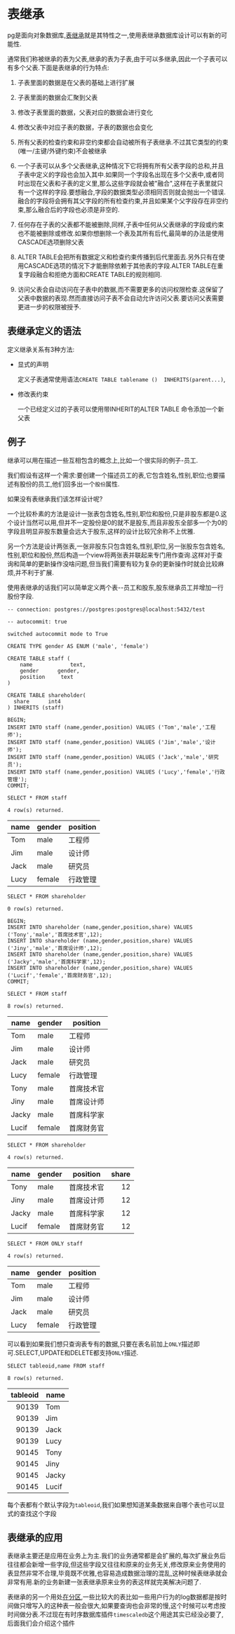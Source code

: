 
# 表继承

pg是面向对象数据库,[表继承](http://www.postgres.cn/docs/11/tutorial-inheritance.html)就是其特性之一,使用表继承数据库设计可以有新的可能性.

通常我们称被继承的表为父表,继承的表为子表,由于可以多继承,因此一个子表可以有多个父表.下面是表继承的行为特点:

1. 子表里面的数据是在父表的基础上进行扩展

2. 子表里面的数据会汇聚到父表

3. 修改子表里面的数据，父表对应的数据会进行变化

4. 修改父表中对应子表的数据，子表的数据也会变化

5. 所有父表的检查约束和非空约束都会自动被所有子表继承.不过其它类型的约束(唯一/主键/外键约束)不会被继承

6. 一个子表可以从多个父表继承,这种情况下它将拥有所有父表字段的总和,并且子表中定义的字段也会加入其中.如果同一个字段名出现在多个父表中,或者同时出现在父表和子表的定义里,那么这些字段就会被"融合",这样在子表里就只有一个这样的字段.要想融合,字段的数据类型必须相同否则就会抛出一个错误.融合的字段将会拥有其父字段的所有检查约束,并且如果某个父字段存在非空约束,那么融合后的字段也必须是非空的.

7. 任何存在子表的父表都不能被删除,同样,子表中任何从父表继承的字段或约束也不能被删除或修改.如果你想删除一个表及其所有后代,最简单的办法是使用CASCADE选项删除父表

8. ALTER TABLE会把所有数据定义和检查约束传播到后代里面去.另外只有在使用CASCADE选项的情况下才能删除依赖于其他表的字段.ALTER TABLE在重复字段融合和拒绝方面和CREATE TABLE的规则相同.

9. 访问父表会自动访问在子表中的数据,而不需要更多的访问权限检查.这保留了父表中数据的表现.然而直接访问子表不会自动允许访问父表.要访问父表需要更进一步的权限被授予.


## 表继承定义的语法

定义继承关系有3种方法:

+ 显式的声明
    
    定义子表通常使用语法`CREATE TABLE tablename ()  INHERITS(parent...)`,
   
+ 修改表约束

    一个已经定义过的子表可以使用带INHERIT的ALTER TABLE 命令添加一个新父表
    

## 例子

继承可以用在描述一些互相包含的概念上,比如一个很实际的例子-员工.

我们假设有这样一个需求:要创建一个描述员工的表,它包含姓名,性别,职位;也要描述有股份的员工,他们回多出一个`股份`属性.

如果没有表继承我们该怎样设计呢?

一个比较朴素的方法是设计一张表包含姓名,性别,职位和股份,只是非股东都是0.这个设计当然可以用,但并不一定股份是0的就不是股东,而且非股东全部多一个为0的字段且明显非股东数量会远大于股东,这样的设计比较冗余称不上优雅.

另一个方法是设计两张表,一张非股东只包含姓名,性别,职位,另一张股东包含姓名,性别,职位和股份,然后构造一个view将两张表并联起来专门用作查询.这样对于查询和简单的更新操作没啥问题,但当我们需要有较为复杂的更新操作时就会比较麻烦,并不利于扩展.

使用表继承的话我们可以简单定义两个表--员工和股东,股东继承员工并增加一行股份字段.


```PostgreSQL
-- connection: postgres://postgres:postgres@localhost:5432/test
```


```PostgreSQL
-- autocommit: true
```

    switched autocommit mode to True


```PostgreSQL
CREATE TYPE gender AS ENUM ('male', 'female')
```


```PostgreSQL
CREATE TABLE staff (
    name            text,
    gender      gender,
    position     text 
)
```


```PostgreSQL
CREATE TABLE shareholder(
  share      int4
) INHERITS (staff)
```


```PostgreSQL
BEGIN;
INSERT INTO staff (name,gender,position) VALUES ('Tom','male','工程师');
INSERT INTO staff (name,gender,position) VALUES ('Jim','male','设计师');
INSERT INTO staff (name,gender,position) VALUES ('Jack','male','研究员');
INSERT INTO staff (name,gender,position) VALUES ('Lucy','female','行政管理');
COMMIT;
```


```PostgreSQL
SELECT * FROM staff
```

    4 row(s) returned.



<table>
<thead>
<tr><th>name  </th><th>gender  </th><th>position  </th></tr>
</thead>
<tbody>
<tr><td>Tom   </td><td>male    </td><td>工程师    </td></tr>
<tr><td>Jim   </td><td>male    </td><td>设计师    </td></tr>
<tr><td>Jack  </td><td>male    </td><td>研究员    </td></tr>
<tr><td>Lucy  </td><td>female  </td><td>行政管理  </td></tr>
</tbody>
</table>



```PostgreSQL
SELECT * FROM shareholder
```

    0 row(s) returned.



```PostgreSQL
BEGIN;
INSERT INTO shareholder (name,gender,position,share) VALUES ('Tony','male','首席技术官',12);
INSERT INTO shareholder (name,gender,position,share) VALUES ('Jiny','male','首席设计师',12);
INSERT INTO shareholder (name,gender,position,share) VALUES ('Jacky','male','首席科学家',12);
INSERT INTO shareholder (name,gender,position,share) VALUES ('Lucif','female','首席财务官',12);
COMMIT;
```


```PostgreSQL
SELECT * FROM staff
```

    8 row(s) returned.



<table>
<thead>
<tr><th>name  </th><th>gender  </th><th>position  </th></tr>
</thead>
<tbody>
<tr><td>Tom   </td><td>male    </td><td>工程师    </td></tr>
<tr><td>Jim   </td><td>male    </td><td>设计师    </td></tr>
<tr><td>Jack  </td><td>male    </td><td>研究员    </td></tr>
<tr><td>Lucy  </td><td>female  </td><td>行政管理  </td></tr>
<tr><td>Tony  </td><td>male    </td><td>首席技术官</td></tr>
<tr><td>Jiny  </td><td>male    </td><td>首席设计师</td></tr>
<tr><td>Jacky </td><td>male    </td><td>首席科学家</td></tr>
<tr><td>Lucif </td><td>female  </td><td>首席财务官</td></tr>
</tbody>
</table>



```PostgreSQL
SELECT * FROM shareholder
```

    4 row(s) returned.



<table>
<thead>
<tr><th>name  </th><th>gender  </th><th>position  </th><th style="text-align: right;">  share</th></tr>
</thead>
<tbody>
<tr><td>Tony  </td><td>male    </td><td>首席技术官</td><td style="text-align: right;">     12</td></tr>
<tr><td>Jiny  </td><td>male    </td><td>首席设计师</td><td style="text-align: right;">     12</td></tr>
<tr><td>Jacky </td><td>male    </td><td>首席科学家</td><td style="text-align: right;">     12</td></tr>
<tr><td>Lucif </td><td>female  </td><td>首席财务官</td><td style="text-align: right;">     12</td></tr>
</tbody>
</table>



```PostgreSQL
SELECT * FROM ONLY staff
```

    4 row(s) returned.



<table>
<thead>
<tr><th>name  </th><th>gender  </th><th>position  </th></tr>
</thead>
<tbody>
<tr><td>Tom   </td><td>male    </td><td>工程师    </td></tr>
<tr><td>Jim   </td><td>male    </td><td>设计师    </td></tr>
<tr><td>Jack  </td><td>male    </td><td>研究员    </td></tr>
<tr><td>Lucy  </td><td>female  </td><td>行政管理  </td></tr>
</tbody>
</table>


可以看到如果我们想只查询表专有的数据,只要在表名前加上`ONLY`描述即可.SELECT,UPDATE和DELETE都支持`ONLY`描述.


```PostgreSQL
SELECT tableoid,name FROM staff 
```

    8 row(s) returned.



<table>
<thead>
<tr><th style="text-align: right;">  tableoid</th><th>name  </th></tr>
</thead>
<tbody>
<tr><td style="text-align: right;">     90139</td><td>Tom   </td></tr>
<tr><td style="text-align: right;">     90139</td><td>Jim   </td></tr>
<tr><td style="text-align: right;">     90139</td><td>Jack  </td></tr>
<tr><td style="text-align: right;">     90139</td><td>Lucy  </td></tr>
<tr><td style="text-align: right;">     90145</td><td>Tony  </td></tr>
<tr><td style="text-align: right;">     90145</td><td>Jiny  </td></tr>
<tr><td style="text-align: right;">     90145</td><td>Jacky </td></tr>
<tr><td style="text-align: right;">     90145</td><td>Lucif </td></tr>
</tbody>
</table>


每个表都有个默认字段为`tableoid`,我们如果想知道某条数据来自哪个表也可以显式的查找这个字段

## 表继承的应用

表继承主要还是应用在业务上为主.我们的业务通常都是会扩展的,每次扩展业务后往往都会新增一些字段,但这些字段又往往和原来的业务无关,修改原来业务使用的表显然非常不合理,毕竟既不优雅,也容易造成数据治理的混乱,这种时候表继承就会非常有用.新的业务新建一张表继承原来业务的表这样就完美解决问题了.

表继承的另一个用处[在分区](http://postgres.cn/docs/10/ddl-partitioning.html#DDL-PARTITIONING-IMPLEMENTATION-INHERITANCE),一些比较大的表比如一些用户行为的log数据都是按时间做只增写入的这种表一般会很大,如果要查询也会非常的慢,这个时候可以考虑按时间做分表.不过现在有时序数据库插件`timescaledb`这个用途其实已经没必要了,后面我们会介绍这个插件


```PostgreSQL

```
